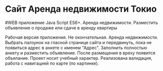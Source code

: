# Сайт Аренда недвижимости Токио
#WEB приложение Java Script ES6+. Аренда недвижимости. Разместить объявление о продаже или сдаче в аренду квартиры

Рабочая версия приложения. Не окончательная.
Аренда недвижимости. Выбрать палзунок на гласной странице сайта и передвинуть, пока не появиться адрес в анкете с именем "Адрес".
Заполнить полностью анкету и разместить объявление. После размещения в вреху появится объялание.
Проект носит учебный характер. Реализована валидация, работа с навигацией по карте (по картинке). 
